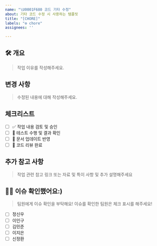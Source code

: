 ```yaml
---
name: "\U0001F680 코드 기타 수정"
about: 기타 코드 수정 시 사용하는 템플릿
title: "[CHORE]"
labels: "⚙️ chore"
assignees: ''

---
```


## 🛠 개요
> 작업 이유를 작성해주세요.

## 변경 사항
> 수정된 내용에 대해 작성해주세요.

## 체크리스트
- [ ] ✅ 작업 내용 검토 및 승인
- [ ] 🧪 테스트 수행 및 결과 확인
- [ ] 📝 문서 업데이트 반영
- [ ] 👀 코드 리뷰 완료

## 추가 참고 사항
> 작업 관련 참고 링크 또는 자료 및 특이 사항 및 추가 설명해주세요

## 🙇‍♀️ 이슈 확인했어요:)
> 팀원에게 이슈 확인을 부탁해요! 이슈를 확인한 팀원은 체크 표시를 해주세요!
- [ ] 정신우
- [ ] 이인구
- [ ] 김민준
- [ ] 이지은
- [ ] 신정환
